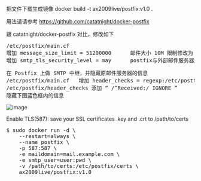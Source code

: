  把文件下载生成镜像 docker build -t ax2009live/postfix:v1.0 .
 
用法请请参考 https://github.com/catatnight/docker-postfix

跟 catatnight/docker-postfix 对比，修改如下
<pre>
/etc/postfix/main.cf 
增加 message_size_limit = 51200000      邮件大小 10M 限制修改为 50M；
增加 smtp_tls_security_level = may      postfix与外部邮件服务器连接时使用tls，
</pre>

<pre>
在 Postfix 上做 SMTP 中继，并隐藏原邮件服务器的信息
/etc/postfix/main.cf   增加 header_checks = regexp:/etc/postfix/header_checks
/etc/postfix/header_checks 添加 “ /^Received:/ IGNORE ” 
隐藏下图蓝色框内的信息</pre>

![image](https://user-images.githubusercontent.com/41521020/232178581-8c41553a-bf8b-42ec-9b73-e7c0bbcafcbd.png)



Enable TLS(587): save your SSL certificates .key and .crt to /path/to/certs

<pre>
$ sudo docker run -d \
	--restart=always \
	--name postfix \
	-p 587:587 \
	-e maildomain=mail.example.com \
	-e smtp_user=user:pwd \
	-v /path/to/certs:/etc/postfix/certs \
	ax2009live/postfix:v1.0</pre>


